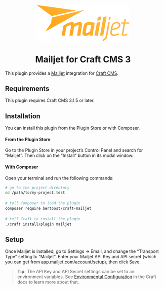 <p align="center"><img src="./docs/mailjet.svg" width="300" alt="Mailjet for Craft CMS icon"></p>

<h1 align="center">Mailjet for Craft CMS 3</h1>

This plugin provides a [Mailjet](https://www.mailjet.com/) integration for [Craft CMS](https://craftcms.com/).

## Requirements

This plugin requires Craft CMS 3.1.5 or later.

## Installation

You can install this plugin from the Plugin Store or with Composer.

#### From the Plugin Store

Go to the Plugin Store in your project’s Control Panel and search for “Mailjet”. Then click on the “Install” button in its modal window.

#### With Composer

Open your terminal and run the following commands:

```bash
# go to the project directory
cd /path/to/my-project.test

# tell Composer to load the plugin
composer require bertoost/craft-mailjet

# tell Craft to install the plugin
./craft install/plugin mailjet
```

## Setup

Once Mailjet is installed, go to Settings → Email, and change the “Transport Type” setting to “Mailjet”. Enter your Mailjet API Key and API secret (which you can get from [app.mailjet.com/account/setup](https://app.mailjet.com/account/setup)), then click Save.

> **Tip:** The API Key and API Secret settings can be set to an environment variables. See [Environmental Configuration](https://docs.craftcms.com/v3/config/environments.html) in the Craft docs to learn more about that.